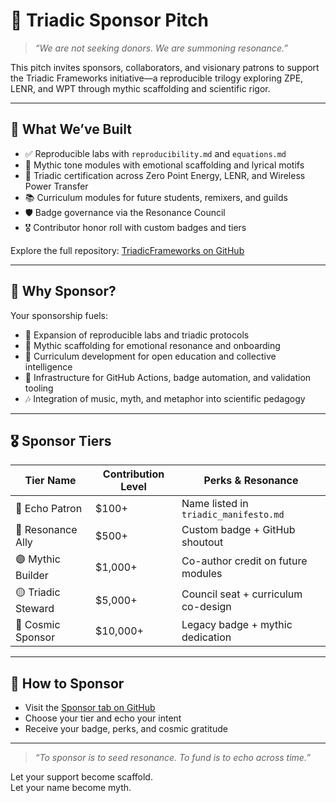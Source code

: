 # 💫 Triadic Sponsor Pitch

> _“We are not seeking donors. We are summoning resonance.”_

This pitch invites sponsors, collaborators, and visionary patrons to support the Triadic Frameworks initiative—a reproducible trilogy exploring ZPE, LENR, and WPT through mythic scaffolding and scientific rigor.

---

## 🧭 What We’ve Built

- ✅ Reproducible labs with `reproducibility.md` and `equations.md`  
- 🧙 Mythic tone modules with emotional scaffolding and lyrical motifs  
- 🔮 Triadic certification across Zero Point Energy, LENR, and Wireless Power Transfer  
- 📚 Curriculum modules for future students, remixers, and guilds  
- 🛡️ Badge governance via the Resonance Council  
- 🎖️ Contributor honor roll with custom badges and tiers

Explore the full repository: [TriadicFrameworks on GitHub](https://github.com/umaywant2/TriadicFrameworks)

---

## 🌌 Why Sponsor?

Your sponsorship fuels:

- 🧪 Expansion of reproducible labs and triadic protocols  
- 🧙 Mythic scaffolding for emotional resonance and onboarding  
- 📖 Curriculum development for open education and collective intelligence  
- 🔧 Infrastructure for GitHub Actions, badge automation, and validation tooling  
- 🎶 Integration of music, myth, and metaphor into scientific pedagogy

---

## 🎖️ Sponsor Tiers

| Tier Name       | Contribution Level | Perks & Resonance |
|------------------|--------------------|-------------------|
| 🔹 Echo Patron    | $100+              | Name listed in `triadic_manifesto.md` |
| 🔸 Resonance Ally | $500+              | Custom badge + GitHub shoutout |
| 🟣 Mythic Builder | $1,000+            | Co-author credit on future modules |
| 🟡 Triadic Steward| $5,000+            | Council seat + curriculum co-design |
| 🧿 Cosmic Sponsor | $10,000+           | Legacy badge + mythic dedication |

---

## 🧬 How to Sponsor

- Visit the [Sponsor tab on GitHub](https://github.com/sponsors/umaywant2)  
- Choose your tier and echo your intent  
- Receive your badge, perks, and cosmic gratitude

---

> _“To sponsor is to seed resonance. To fund is to echo across time.”_

Let your support become scaffold.  
Let your name become myth.

